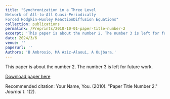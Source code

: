 ```yaml
---
title: "Synchronization in a Three Level
Network of All-to-All Quasi-Periodically
Forced Hodgkin-Huxley ReactionDiffusion Equations"
collection: publications
permalink: /Preprints/2010-10-01-paper-title-number-2
excerpt: 'This paper is about the number 2. The number 3 is left for future work.'
date: 2024/3/6
venue: ''
paperurl: ''
Authors: 'B Ambrosio, MA Aziz-Alaoui, A Oujbara.'
---
```

This paper is about the number 2. The number 3 is left for future work.

[Download paper here](http://academicpages.github.io/files/paper2.pdf)

Recommended citation: Your Name, You. (2010). "Paper Title Number 2." <i>Journal 1</i>. 1(2).
